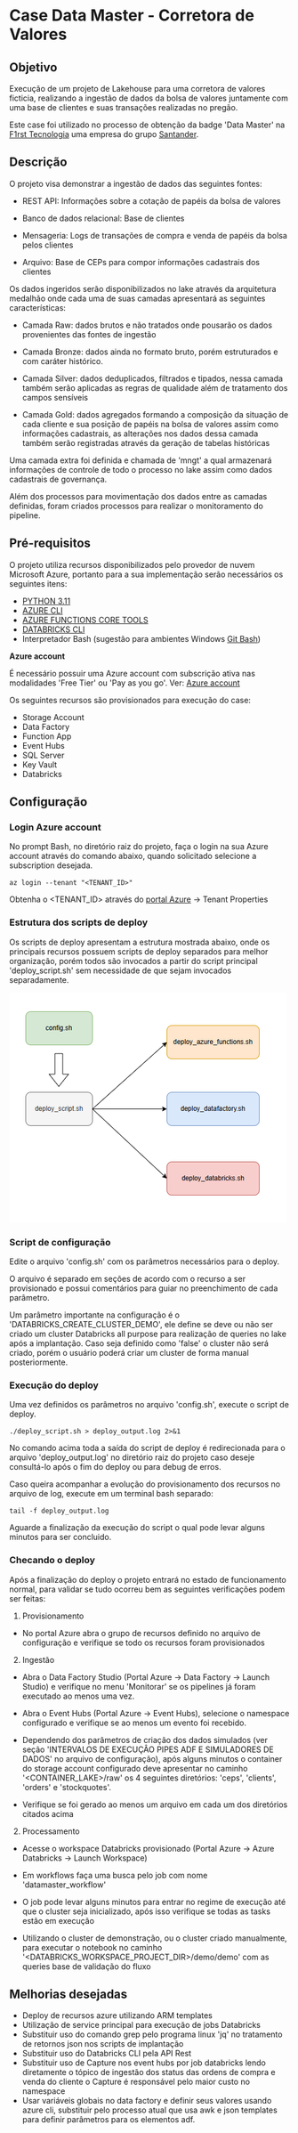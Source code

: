 # Case Data Master - Corretora de Valores

## Objetivo

Execução de um projeto de Lakehouse para uma corretora de valores ficticia, realizando a ingestão de dados da bolsa de valores juntamente com uma base de clientes e suas transações realizadas no pregão.  

Este case foi utilizado no processo de obtenção da badge 'Data Master' na [F1rst Tecnologia](https://www.f1rst.com.br/first/#/) uma empresa do grupo [Santander](https://www.santander.com.br/).


## Descrição

O projeto visa demonstrar a ingestão de dados das seguintes fontes: 

- REST API: Informações sobre a cotação de papéis da bolsa de valores

- Banco de dados relacional: Base de clientes

- Mensageria: Logs de transações de compra e venda de papéis da bolsa pelos clientes

- Arquivo: Base de CEPs para compor informações cadastrais dos clientes
 

Os dados ingeridos serão disponibilizados no lake através da arquitetura medalhão onde cada uma de suas camadas apresentará as seguintes características: 
 
- Camada Raw: dados brutos e não tratados onde pousarão os dados provenientes das fontes de ingestão

- Camada Bronze: dados ainda no formato bruto, porém estruturados e com caráter histórico.  

- Camada Silver: dados deduplicados, filtrados e tipados, nessa camada também serão aplicadas as regras de qualidade além de tratamento dos campos sensíveis

- Camada Gold: dados agregados formando a composição da situação de cada cliente e sua posição de papéis na bolsa de valores assim como informações cadastrais, as alterações nos dados dessa camada também serão registradas através da geração de tabelas históricas  


Uma camada extra foi definida e chamada de 'mngt' a qual armazenará informações de controle de todo o processo no lake assim como dados cadastrais de governança. 

Além dos processos para movimentação dos dados entre as camadas definidas, foram criados processos para realizar o monitoramento do pipeline. 


## Pré-requisitos

O projeto utiliza recursos disponibilizados pelo provedor de nuvem Microsoft Azure, portanto para a sua implementação serão necessários os seguintes itens:

- [PYTHON 3.11](https://www.python.org/downloads/release/python-3110/)
- [AZURE CLI](https://learn.microsoft.com/en-us/cli/azure/install-azure-cli-windows?pivots=winget)
- [AZURE FUNCTIONS CORE TOOLS](https://learn.microsoft.com/en-us/azure/azure-functions/functions-run-local?tabs=windows%2Cisolated-process%2Cnode-v4%2Cpython-v2%2Chttp-trigger%2Ccontainer-apps&pivots=programming-language-python#install-the-azure-functions-core-tools)
- [DATABRICKS CLI](https://docs.databricks.com/en/dev-tools/cli/install.html#source-install)
- Interpretador Bash (sugestão para ambientes Windows [Git Bash](https://git-scm.com/downloads/win))

**Azure account**

É necessário possuir uma Azure account com subscrição ativa nas modalidades 'Free Tier' ou 'Pay as you go'. 
Ver: [Azure account](https://azure.microsoft.com/en-us/pricing/purchase-options/azure-account)

Os seguintes recursos são provisionados para execução do case:
- Storage Account
- Data Factory
- Function App
- Event Hubs
- SQL Server
- Key Vault
- Databricks

## Configuração

### Login Azure account

No prompt Bash, no diretório raiz do projeto, faça o login na sua Azure account através do comando abaixo, quando solicitado selecione a subscription desejada.

    az login --tenant "<TENANT_ID>"

Obtenha o <TENANT_ID> através do [portal Azure](https://portal.azure.com/#home) -> Tenant Properties


### Estrutura dos scripts de deploy

Os scripts de deploy apresentam a estrutura mostrada abaixo, onde os principais recursos possuem scripts de deploy separados para melhor organização, porém todos são invocados a partir do script principal 'deploy_script.sh' sem necessidade de que sejam invocados separadamente.

![Estrutura deploy](doc-images/estrutura_scripts_deploy.PNG)


### Script de configuração

Edite o arquivo 'config.sh' com os parâmetros necessários para o deploy. 

O arquivo é separado em seções de acordo com o recurso a ser provisionado e possui comentários para guiar no preenchimento de cada parâmetro.

Um parâmetro importante na configuração é o 'DATABRICKS_CREATE_CLUSTER_DEMO', ele define se deve ou não ser criado um cluster Databricks all purpose para realização de queries no lake após a implantação. Caso seja definido como 'false' o cluster não será criado, porém o usuário poderá criar um cluster de forma manual posteriormente. 


### Execução do deploy

Uma vez definidos os parâmetros no arquivo 'config.sh', execute o script de deploy.

    ./deploy_script.sh > deploy_output.log 2>&1

No comando acima toda a saída do script de deploy é redirecionada para o arquivo 'deploy_output.log' no diretório raiz do projeto caso deseje consultá-lo após o fim do deploy ou para debug de erros.

Caso queira acompanhar a evolução do provisionamento dos recursos no arquivo de log, execute em um terminal bash separado:

    tail -f deploy_output.log

Aguarde a finalização da execução do script o qual pode levar alguns minutos para ser concluido.


### Checando o deploy

Após a finalização do deploy o projeto entrará no estado de funcionamento normal, para validar se tudo ocorreu bem as seguintes verificações podem ser feitas:

1. Provisionamento

  - No portal Azure abra o grupo de recursos definido no arquivo de configuração e verifique se todo os recursos foram provisionados

2. Ingestão

  - Abra o Data Factory Studio (Portal Azure -> Data Factory -> Launch Studio) e verifique no menu 'Monitorar' se os pipelines já foram executado ao menos uma vez.

  - Abra o Event Hubs (Portal Azure -> Event Hubs), selecione o namespace configurado e verifique se ao menos um evento foi recebido. 

  - Dependendo dos parâmetros de criação dos dados simulados (ver seção 'INTERVALOS DE EXECUÇÂO PIPES ADF E SIMULADORES DE DADOS' no arquivo de configuração), após alguns minutos o container do storage account configurado deve apresentar no caminho '<CONTAINER_LAKE>/raw' os 4 seguintes diretórios: 'ceps', 'clients', 'orders' e 'stockquotes'.

  - Verifique se foi gerado ao menos um arquivo em cada um dos diretórios citados acima
  
2. Processamento

  - Acesse o workspace Databricks provisionado (Portal Azure -> Azure Databricks -> Launch Workspace)

  - Em workflows faça uma busca pelo job com nome 'datamaster_workflow'

  - O job pode levar alguns minutos para entrar no regime de execução até que o cluster seja inicializado, após isso verifique se todas as tasks estão em execução

  - Utilizando o cluster de demonstração, ou o cluster criado manualmente, para executar o notebook no caminho '<DATABRICKS_WORKSPACE_PROJECT_DIR>/demo/demo' com as queries base de validação do fluxo



## Melhorias desejadas

- Deploy de recursos azure utilizando ARM templates
- Utilização de service principal para execução de jobs Databricks
- Substituir uso do comando grep pelo programa linux 'jq' no tratamento de retornos json nos scripts de implantação
- Substituir uso do Databricks CLI pela API Rest
- Substituir uso de Capture nos event hubs por job databricks lendo diretamente o tópico de ingestão dos status das ordens de compra e venda do cliente
  o Capture é responsável pelo maior custo no namespace
- Usar variáveis globais no data factory e definir seus valores usando azure cli, substituir pelo processo atual que usa awk e json templates para definir parâmetros para os elementos adf.
